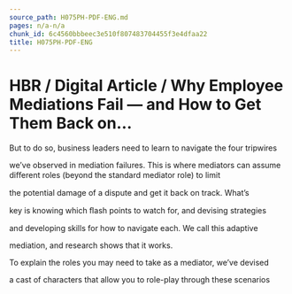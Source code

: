 ```yaml
---
source_path: H075PH-PDF-ENG.md
pages: n/a-n/a
chunk_id: 6c4560bbbeec3e510f807483704455f3e4dfaa22
title: H075PH-PDF-ENG
---
```

# HBR / Digital Article / Why Employee Mediations Fail — and How to Get Them Back on…

But to do so, business leaders need to learn to navigate the four tripwires

we’ve observed in mediation failures. This is where mediators can assume diﬀerent roles (beyond the standard mediator role) to limit

the potential damage of a dispute and get it back on track. What’s

key is knowing which ﬂash points to watch for, and devising strategies

and developing skills for how to navigate each. We call this adaptive

mediation, and research shows that it works.

To explain the roles you may need to take as a mediator, we’ve devised

a cast of characters that allow you to role-play through these scenarios
